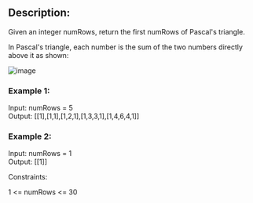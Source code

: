 ## Description:  
Given an integer numRows, return the first numRows of Pascal's triangle.  

In Pascal's triangle, each number is the sum of the two numbers directly above it as shown:  


 ![image](https://user-images.githubusercontent.com/56119216/181906412-ceff72d5-77ed-43ba-8b9e-8c92758b3c4f.png)

  
### Example 1:   
  
Input: numRows = 5  
Output: [[1],[1,1],[1,2,1],[1,3,3,1],[1,4,6,4,1]]  
### Example 2:
  
Input: numRows = 1  
Output: [[1]]  
   

Constraints:  

1 <= numRows <= 30  
